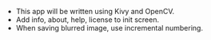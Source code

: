 * This app will be written using Kivy and OpenCV.
* Add info, about, help, license to init screen.
* When saving blurred image, use incremental numbering.
